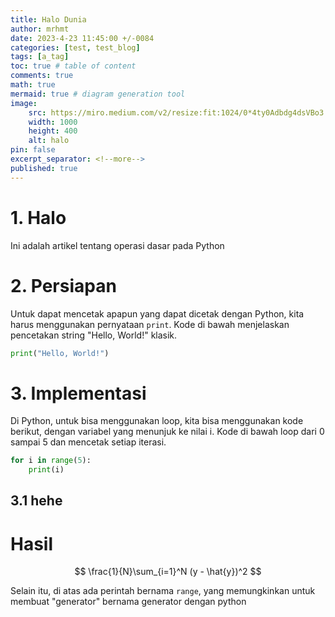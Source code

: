 ```yaml
---
title: Halo Dunia
author: mrhmt
date: 2023-4-23 11:45:00 +/-0084
categories: [test, test_blog]
tags: [a_tag]
toc: true # table of content
comments: true 
math: true
mermaid: true # diagram generation tool
image:
    src: https://miro.medium.com/v2/resize:fit:1024/0*4ty0Adbdg4dsVBo3.png
    width: 1000 
    height: 400
    alt: halo
pin: false
excerpt_separator: <!--more-->
published: true
---
```


# 1. Halo

Ini adalah artikel tentang operasi dasar pada Python

<!--more-->
# 2. Persiapan


Untuk dapat mencetak apapun yang dapat dicetak dengan Python, kita harus menggunakan pernyataan `print`. Kode di bawah menjelaskan pencetakan string "Hello, World!" klasik.

````python
print("Hello, World!")
````

# 3. Implementasi

Di Python, untuk bisa menggunakan loop, kita bisa menggunakan kode berikut, dengan variabel yang menunjuk ke nilai i. Kode di bawah loop dari 0 sampai 5 dan mencetak setiap iterasi.

````python
for i in range(5):
    print(i)
````

## 3.1 hehe


# Hasil

$$ \frac{1}{N}\sum_{i=1}^N (y - \hat{y})^2 $$

Selain itu, di atas ada perintah bernama `range`, yang memungkinkan untuk membuat "generator" bernama generator dengan python